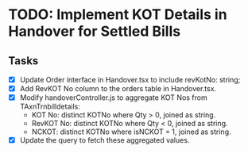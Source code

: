 # TODO: Implement KOT Details in Handover for Settled Bills

## Tasks
- [x] Update Order interface in Handover.tsx to include revKotNo: string;
- [x] Add RevKOT No column to the orders table in Handover.tsx.
- [x] Modify handoverController.js to aggregate KOT Nos from TAxnTrnbilldetails:
  - KOT No: distinct KOTNo where Qty > 0, joined as string.
  - RevKOT No: distinct KOTNo where Qty < 0, joined as string.
  - NCKOT: distinct KOTNo where isNCKOT = 1, joined as string.
- [x] Update the query to fetch these aggregated values.

